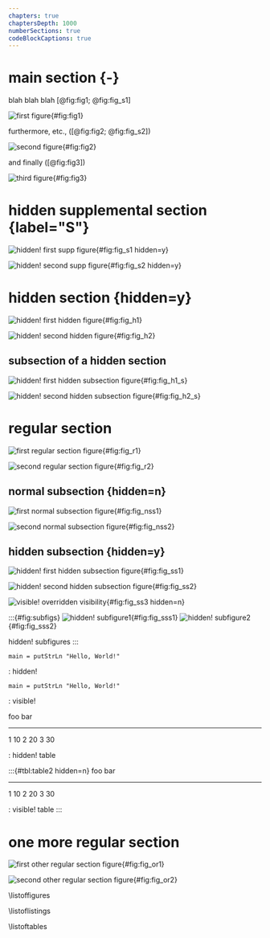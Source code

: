 ```yaml
---
chapters: true
chaptersDepth: 1000
numberSections: true
codeBlockCaptions: true
---
```


# main section {-}

blah blah blah [@fig:fig1; @fig:fig_s1]

![first figure](figs/fig1.jpg){#fig:fig1}

furthermore, etc., ([@fig:fig2; @fig:fig_s2])

![second figure](figs/fig2.jpg){#fig:fig2}

and finally ([@fig:fig3])

![third figure](figs/fig3.jpg){#fig:fig3}

# hidden supplemental section {label="S"}

![hidden! first supp figure](figs/fig_s1.jpg){#fig:fig_s1 hidden=y}

![hidden! second supp figure](figs/fig_s2.jpg){#fig:fig_s2 hidden=y}

# hidden section {hidden=y}

![hidden! first hidden figure](figs/fig_s1.jpg){#fig:fig_h1}

![hidden! second hidden figure](figs/fig_s2.jpg){#fig:fig_h2}

## subsection of a hidden section

![hidden! first hidden subsection figure](figs/fig_s1.jpg){#fig:fig_h1_s}

![hidden! second hidden subsection figure](figs/fig_s2.jpg){#fig:fig_h2_s}

# regular section

![first regular section figure](figs/fig_s1.jpg){#fig:fig_r1}

![second regular section figure](figs/fig_s2.jpg){#fig:fig_r2}

## normal subsection {hidden=n}

![first normal subsection figure](figs/fig_s1.jpg){#fig:fig_nss1}

![second normal subsection figure](figs/fig_s2.jpg){#fig:fig_nss2}

## hidden subsection {hidden=y}

![hidden! first hidden subsection figure](figs/fig_s1.jpg){#fig:fig_ss1}

![hidden! second hidden subsection figure](figs/fig_s2.jpg){#fig:fig_ss2}

![visible! overridden visibility](figs/fig_s3.jpg){#fig:fig_ss3 hidden=n}

:::{#fig:subfigs}
![hidden! subfigure1](figs/fig_s2.jpg){#fig:fig_sss1}
![hidden! subfigure2](figs/fig_s2.jpg){#fig:fig_sss2}

hidden! subfigures
:::

```{#lst:listing .haskell}
main = putStrLn "Hello, World!"
```
: hidden!

<!---->

```{#lst:listing2 .haskell hidden=n}
main = putStrLn "Hello, World!"
```
: visible!

<!---->

foo bar
--- ---
1   10
2   20
3   30

: hidden! table

:::{#tbl:table2 hidden=n}
foo bar
--- ---
1   10
2   20
3   30

: visible! table
:::

# one more regular section

![first other regular section figure](figs/fig_s1.jpg){#fig:fig_or1}

![second other regular section figure](figs/fig_s2.jpg){#fig:fig_or2}

<!---->

\listoffigures

<!---->

\listoflistings

<!---->

\listoftables
